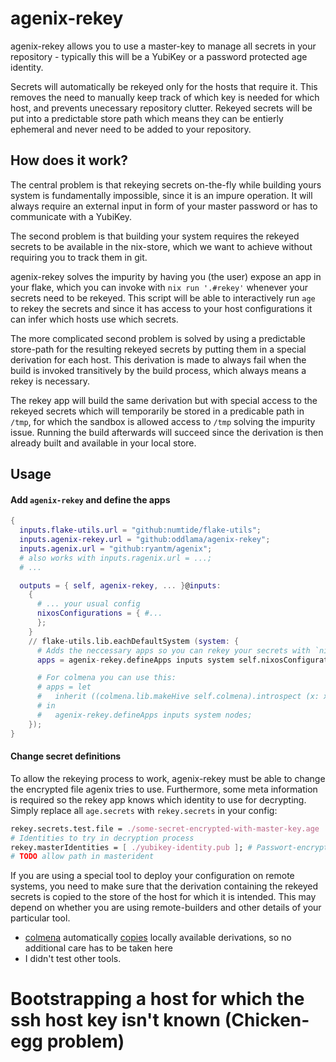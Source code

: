# agenix-rekey

agenix-rekey allows you to use a master-key to manage all secrets in your repository -
typically this will be a YubiKey or a password protected age identity.

Secrets will automatically be rekeyed only for the hosts that require it. This removes the
need to manually keep track of which key is needed for which host, and prevents unecessary
repository clutter. Rekeyed secrets will be put into a predictable store path which means
they can be entierly ephemeral and never need to be added to your repository.

## How does it work?

The central problem is that rekeying secrets on-the-fly while building yours system
is fundamentally impossible, since it is an impure operation. It will always require
an external input in form of your master password or has to communicate with a YubiKey.

The second problem is that building your system requires the rekeyed secrets to be available
in the nix-store, which we want to achieve without requiring you to track them in git.

agenix-rekey solves the impurity by having you (the user) expose an app in your flake,
which you can invoke with `nix run '.#rekey'` whenever your secrets need to be rekeyed.
This script will be able to interactively run `age` to rekey the secrets and since it
has access to your host configurations it can infer which hosts use which secrets.

The more complicated second problem is solved by using a predictable store-path for
the resulting rekeyed secrets by putting them in a special derivation for each host.
This derivation is made to always fail when the build is invoked transitively by the
build process, which always means a rekey is necessary.

The rekey app will build the same derivation but with special access to the rekeyed
secrets which will temporarily be stored in a predicable path in `/tmp`, for which
the sandbox is allowed access to `/tmp` solving the impurity issue. Running the build
afterwards will succeed since the derivation is then already built and available in
your local store.

## Usage

#### Add `agenix-rekey` and define the apps

```nix
{
  inputs.flake-utils.url = "github:numtide/flake-utils";
  inputs.agenix-rekey.url = "github:oddlama/agenix-rekey";
  inputs.agenix.url = "github:ryantm/agenix";
  # also works with inputs.ragenix.url = ...;
  # ...

  outputs = { self, agenix-rekey, ... }@inputs:
    {
	  # ... your usual config
	  nixosConfigurations = { #...
	  };
    }
    // flake-utils.lib.eachDefaultSystem (system: {
	  # Adds the neccessary apps so you can rekey your secrets with `nix run '.#rekey'`
      apps = agenix-rekey.defineApps inputs system self.nixosConfigurations;

      # For colmena you can use this:
      # apps = let
      #   inherit ((colmena.lib.makeHive self.colmena).introspect (x: x)) nodes;
      # in
      #   agenix-rekey.defineApps inputs system nodes;
    });
}
```

#### Change secret definitions

To allow the rekeying process to work, agenix-rekey must be able to change the encrypted file agenix tries to use.
Furthermore, some meta information is required so the rekey app knows which identity to use for decrypting.
Simply replace all `age.secrets` with `rekey.secrets` in your config:

```nix
rekey.secrets.test.file = ./some-secret-encrypted-with-master-key.age
# Identities to try in decryption process
rekey.masterIdentities = [ ./yubikey-identity.pub ]; # Passwort-encrypted master key (will enter the store, but that's fine)
# TODO allow path in masterident
```

If you are using a special tool to deploy your configuration on remote systems, you need
to make sure that the derivation containing the rekeyed secrets is copied to the store of
the host for which it is intended. This may depend on whether you are using remote-builders
and other details of your particular tool.

- [colmena](https://github.com/zhaofengli/colmena) automatically [copies](https://github.com/zhaofengli/colmena/issues/134) locally available derivations, so no additional care has to be taken here
- I didn't test other tools.

# Bootstrapping a host for which the ssh host key isn't known (Chicken-egg problem)
